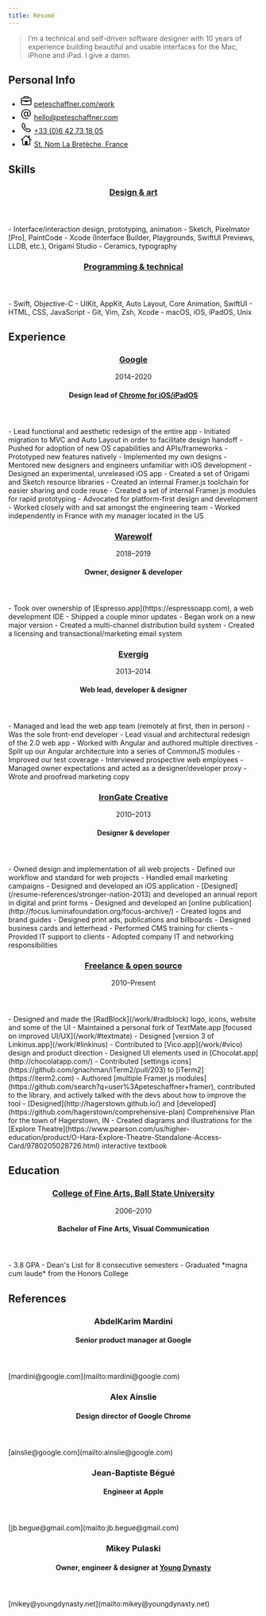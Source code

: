```yaml
---
title: Résumé
---
```


> I’m a technical and self-driven software designer with 10 years of experience building beautiful and usable interfaces for the Mac, iPhone and iPad. I give a damn.

## Personal Info
<ul>
<li>
<svg width="24px" height="24px" viewBox="0 0 24 24" version="1.1" xmlns="http://www.w3.org/2000/svg" xmlns:xlink="http://www.w3.org/1999/xlink">
<path d="M15,3 C16.3807119,3 17.5,4.11928813 17.5,5.5 L17.5,6 L20,6 C21.3807119,6 22.5,7.11928813 22.5,8.5 L22.5,18.5 C22.5,19.8807119 21.3807119,21 20,21 L4,21 C2.61928813,21 1.5,19.8807119 1.5,18.5 L1.5,8.5 C1.5,7.11928813 2.61928813,6 4,6 L6.5,6 L6.5,5.5 C6.5,4.11928813 7.61928813,3 9,3 L15,3 Z M8,13 L3,13 L3,18.5 C3,19.0128358 3.38604019,19.4355072 3.88337887,19.4932723 L4,19.5 L20,19.5 C20.5128358,19.5 20.9355072,19.1139598 20.9932723,18.6166211 L21,18.5 L21,13 L16,13 C16,13.8284271 15.3284271,14.5 14.5,14.5 L9.5,14.5 C8.67157288,14.5 8,13.8284271 8,13 Z M20,7.5 L4,7.5 C3.48716416,7.5 3.06449284,7.88604019 3.00672773,8.38337887 L3,8.5 L3,11.5 L21,11.5 L21,8.5 C21,7.98716416 20.6139598,7.56449284 20.1166211,7.50672773 L20,7.5 Z M15,4.5 L9,4.5 C8.48716416,4.5 8.06449284,4.88604019 8.00672773,5.38337887 L8,5.5 L8,6 L16,6 L16,5.5 C16,4.98716416 15.6139598,4.56449284 15.1166211,4.50672773 L15,4.5 Z"></path>
</svg>
<a href="/work">peteschaffner.com/work</a>
</li>

<li>
<svg width="24px" height="24px" viewBox="0 0 24 24" version="1.1" xmlns="http://www.w3.org/2000/svg" xmlns:xlink="http://www.w3.org/1999/xlink">
<path d="M11.984375,21.8682031 C13.5078125,21.8682031 14.9335938,21.663125 15.8125,21.3701563 C16.4375,21.1650781 16.6425781,20.8428125 16.6425781,20.4814844 C16.6425781,20.1299219 16.3691406,19.8467188 15.9980469,19.8467188 C15.8808594,19.8467188 15.734375,19.8760156 15.5488281,19.9150781 C14.4746094,20.1689844 13.546875,20.3545313 12.2871094,20.3545313 C7.22851562,20.3545313 3.81054688,17.3076563 3.81054688,12.131875 C3.81054688,7.1709375 7.05273438,3.70414063 11.9160156,3.70414063 C16.2421875,3.70414063 19.8066406,6.37992188 19.8066406,11.1455469 C19.8066406,13.8799219 18.8886719,15.7158594 17.4042969,15.7158594 C16.4179688,15.7158594 15.8515625,15.1396875 15.8515625,14.1338281 L15.8515625,8.00101563 C15.8515625,7.47367188 15.5585938,7.15140625 15.0605469,7.15140625 C14.5625,7.15140625 14.2597656,7.47367188 14.2597656,8.00101563 L14.2597656,8.99710938 L14.1621094,8.99710938 C13.6933594,7.85453125 12.5507812,7.15140625 11.1835938,7.15140625 C8.80078125,7.15140625 7.12109375,9.18265625 7.12109375,12.1123438 C7.12109375,15.0615625 8.79101562,17.1221094 11.2324219,17.1221094 C12.6582031,17.1221094 13.7519531,16.350625 14.2792969,15.0517969 L14.3769531,15.0517969 C14.5722656,16.3408594 15.6660156,17.1221094 17.1308594,17.1221094 C19.7382812,17.1221094 21.3496094,14.6123438 21.3496094,11.0576563 C21.3496094,5.69632813 17.4042969,2.21 11.9355469,2.21 C6.18359375,2.21 2.15039062,6.13578125 2.15039062,12.0830469 C2.15039062,18.1572656 6.28125,21.8682031 11.984375,21.8682031 Z M11.5253906,15.5791406 C9.9140625,15.5791406 8.8984375,14.24125 8.8984375,12.1123438 C8.8984375,9.99320313 9.92382812,8.6553125 11.5351562,8.6553125 C13.1757812,8.6553125 14.2207031,9.97367188 14.2207031,12.0635156 C14.2207031,14.2119531 13.1660156,15.5791406 11.5253906,15.5791406 Z"></path>
</svg>
<a href="mailto:hello@peteschaffner.com">hello@peteschaffner.com</a>
</li>

<li>
<svg width="24px" height="24px" viewBox="0 0 24 24" version="1.1" xmlns="http://www.w3.org/2000/svg" xmlns:xlink="http://www.w3.org/1999/xlink">
<path d="M16.444531,21.1414061 C18.0558591,21.1414061 19.1300779,20.701953 20.0871091,19.6374999 C20.1554685,19.5593749 20.2238279,19.4812499 20.2921873,19.4128905 C20.8390623,18.7878905 21.1027341,18.1726561 21.1027341,17.5867186 C21.1027341,16.9128905 20.7218748,16.2878905 19.9015623,15.7214842 L17.1867185,13.8367186 C16.3468748,13.2605467 15.3605466,13.1921874 14.5890623,13.9734374 L13.8859373,14.6667967 C13.6613279,14.8914061 13.4660154,14.9109374 13.2316404,14.7546874 C12.7335935,14.4324217 11.757031,13.5730467 11.0832029,12.8992186 C10.3800779,12.2058592 9.69648413,11.4343749 9.335156,10.858203 C9.18867163,10.623828 9.19843725,10.4285155 9.42304663,10.2039061 L10.116406,9.50078111 C10.8878904,8.72929673 10.8292966,7.74296861 10.2531248,6.90312486 L8.34882788,4.16874986 C7.79218725,3.35820298 7.15742163,2.98710923 6.4835935,2.97734361 C5.897656,2.96757798 5.28242163,3.24101548 4.66718725,3.78789048 C4.58906225,3.85624986 4.51093725,3.91484361 4.44257788,3.98320298 C3.37812475,4.94999986 2.928906,6.01445298 2.928906,7.64531236 C2.928906,10.311328 4.54023413,13.5339842 7.54804663,16.5320311 C10.5460935,19.5203124 13.7492185,21.1414061 16.444531,21.1414061 Z M16.444531,19.686328 C14.0910154,19.7253905 11.1027341,17.9578124 8.65156225,15.5261717 C6.18085913,13.0749999 4.34492163,9.97929673 4.39374975,7.61601548 C4.40351538,6.61015611 4.7648435,5.74101548 5.47773413,5.11601548 C5.53632788,5.05742173 5.59492163,5.01835923 5.65351538,4.96953111 C5.92695288,4.73515611 6.21992163,4.60820298 6.4835935,4.60820298 C6.757031,4.60820298 6.991406,4.71562486 7.16718725,4.98906236 L8.944531,7.64531236 C9.14960913,7.94804673 9.15937475,8.28007798 8.85664038,8.57304673 L8.07539038,9.35429673 C7.41132788,10.0085936 7.460156,10.7996092 7.91914038,11.4148436 C8.4367185,12.1277342 9.35468725,13.1726561 10.0968748,13.8953124 C10.8488279,14.6472655 11.9718748,15.6531249 12.6749998,16.170703 C13.2902341,16.6296874 14.0812498,16.6785155 14.7355466,16.014453 L15.5167966,15.233203 C15.8097654,14.9304686 16.1417966,14.9402342 16.444531,15.1453124 L19.0812498,16.9031249 C19.3644529,17.0886717 19.4718748,17.3230467 19.4718748,17.5964842 C19.4718748,17.8601561 19.3449216,18.1433592 19.1105466,18.4167967 C19.0519529,18.4851561 19.0128904,18.5339842 18.9640623,18.6023436 C18.3292966,19.3152342 17.460156,19.6667967 16.444531,19.686328 Z"></path>
</svg>
<a href="tel:+33642731805">+33 (0)6 42 73 18 05</a>
</li>

<li>
<svg width="24px" height="24px" viewBox="0 0 24 24" version="1.1" xmlns="http://www.w3.org/2000/svg" xmlns:xlink="http://www.w3.org/1999/xlink">
<path d="M18.5,1 C18.7761424,1 19,1.22385763 19,1.5 L18.9991174,6.728 L22.4005244,9.78555153 C22.7085624,10.062473 22.7337873,10.5366763 22.4568659,10.8447142 C22.2030212,11.1270824 21.783405,11.171809 21.4779641,10.9640025 L21.3977032,10.9010557 L19.9991174,9.644 L20,18.4249012 C20,19.5709466 19.1045695,20.5 18,20.5 L6,20.5 C4.8954305,20.5 4,19.5709466 4,18.4249012 L3.99911735,9.644 L2.60153456,10.9010557 C2.29349659,11.1779771 1.81929329,11.1527522 1.54237185,10.8447142 C1.2885272,10.5623461 1.28856943,10.1403529 1.52760695,9.8586816 L1.59871332,9.78555153 L10.8296608,1.48707059 C11.4580102,0.922194008 12.3931837,0.890811975 13.0556247,1.39292449 L13.169577,1.48707059 L16.4991174,4.48 L16.5,1.5 C16.5,1.22385763 16.7238576,1 17,1 L18.5,1 Z M11.8836443,2.5669733 L11.832482,2.60257476 L5.49911735,8.296 L5.5,18.4249012 C5.5,18.721665 5.69154998,18.950084 5.92196499,18.9928001 L6,19 L9.5,19 L9.5,13 C9.5,12.4477153 9.94771525,12 10.5,12 L13.5,12 C14.0522847,12 14.5,12.4477153 14.5,13 L14.5,19 L18,19 C18.2371667,19 18.4524333,18.8012574 18.493115,18.5211302 L18.5,18.4249012 L18.4991174,8.296 L12.1667557,2.60257476 C12.087552,2.53137183 11.9742231,2.51950468 11.8836443,2.5669733 Z"></path>
</svg>
<a href="https://maps.apple.com/?address=11%20Rue%20Lecoq,%2078860%20Saint-Nom-la-Bret%C3%A8che,%20France&amp;ll=48.863828,2.028852&amp;q=11%20Rue%20Lecoq&amp;_ext=EiYp7/1qaPxtSEAxTiX0M5MtAEA5bdOQxCJvSEBBNjYdgYpJAEBQBA%3D%3D">St. Nom La Bretèche, France</a>
</li>
</ul>

## Skills
<header id="design-and-art">
	<h3><a href="#design-and-art">Design & art</a></h3>
</header>
- Interface/interaction design, prototyping, animation
- Sketch, Pixelmator [Pro], PaintCode
- Xcode (Interface Builder, Playgrounds, SwiftUI Previews, LLDB, etc.), Origami Studio
- Ceramics, typography

<header id="programming-and-technical">
	<h3><a href="#programming-and-technical">Programming & technical</a></h3>
</header>
- Swift, Objective-C
- UIKit, AppKit, Auto Layout, Core Animation, SwiftUI
- HTML, CSS, JavaScript
- Git, Vim, Zsh, Xcode
- macOS, iOS, iPadOS, Unix

## Experience
<header id="google">
    <h3><a href="#google">Google</a></h3>
	<time datetime="P6Y">2014–2020</time>
	<h4>Design lead of <a href="/work/#chrome">Chrome for iOS/iPadOS</a></h4>
</header>
- Lead functional and aesthetic redesign of the entire app
- Initiated migration to MVC and Auto Layout in order to facilitate design handoff
- Pushed for adoption of new OS capabilities and APIs/frameworks
- Prototyped new features natively
- Implemented my own designs
- Mentored new designers and engineers unfamiliar with iOS development
- Designed an experimental, unreleased iOS app
- Created a set of Origami and Sketch resource libraries
- Created an internal Framer.js toolchain for easier sharing and code reuse
- Created a set of internal Framer.js modules for rapid prototyping
- Advocated for platform-first design and development
- Worked closely with and sat amongst the engineering team
- Worked independently in France with my manager located in the US

<header id="warewolf">
	<h3><a href="#warewolf">Warewolf</a></h3>
	<time datetime="P1Y">2018–2019</time>
	<h4>Owner, designer & developer</h4>
</header>
- Took over ownership of [Espresso.app](https://espressoapp.com), a web development IDE
- Shipped a couple minor updates
- Began work on a new major version
- Created a multi-channel distribution build system
- Created a licensing and transactional/marketing email system

<header id="evergig">
	<h3><a href="#evergig">Evergig</a></h3>
	<time datetime="P1Y">2013–2014</time>
	<h4>Web lead, developer & designer</h4>
</header>
- Managed and lead the web app team (remotely at first, then in person)
- Was the sole front-end developer
- Lead visual and architectural redesign of the 2.0 web app
- Worked with Angular and authored multiple directives
- Split up our Angular architecture into a series of CommonJS modules
- Improved our test coverage
- Interviewed prospective web employees
- Managed owner expectations and acted as a designer/developer proxy
- Wrote and proofread marketing copy

<header id="irongate-creative">
	<h3><a href="#irongate-creative">IronGate Creative</a></h3>
	<time datetime="P3Y">2010–2013</time>
	<h4>Designer & developer</h4>
</header>
- Owned design and implementation of all web projects
- Defined our workflow and standard for web projects
- Handled email marketing campaigns
- Designed and developed an iOS application
- [Designed](/resume-references/stronger-nation-2013) and developed an annual report in digital and print forms
- Designed and developed an [online publication](http://focus.luminafoundation.org/focus-archive/)
- Created logos and brand guides
- Designed print ads, publications and billboards
- Designed business cards and letterhead
- Performed CMS training for clients
- Provided IT support to clients
- Adopted company IT and networking responsibilities

<header id="freelance">
	<h3><a href="#freelance">Freelance & open source</a></h3>
	<time datetime="P10Y">2010–Present</time>
</header>
- Designed and made the [RadBlock](/work/#radblock) logo, icons, website and some of the UI
- Maintained a personal fork of TextMate.app [focused on improved UI/UX](/work/#textmate)
- Designed [version 3 of Linkinus.app](/work/#linkinus)
- Contributed to [Vico.app](/work/#vico) design and product direction
- Designed UI elements used in [Chocolat.app](http://chocolatapp.com/)
- Contributed [settings icons](https://github.com/gnachman/iTerm2/pull/203) to [iTerm2](https://iterm2.com)
- Authored [multiple Framer.js modules](https://github.com/search?q=user%3Apeteschaffner+framer), contributed to the library, and actively talked with the devs about how to improve the tool
- [Designed](http://hagerstown.github.io/) and [developed](https://github.com/hagerstown/comprehensive-plan) Comprehensive Plan for the town of Hagerstown, IN
- Created diagrams and illustrations for the [Explore Theatre](https://www.pearson.com/us/higher-education/product/O-Hara-Explore-Theatre-Standalone-Access-Card/9780205028726.html) interactive textbook

## Education
<header id="ball-state">
	<h3><a href="#ball-state">College of Fine Arts, Ball State University</a></h3>
	<time datetime="P4Y">2006–2010</time>
	<h4>Bachelor of Fine Arts, Visual Communication</h4>
</header>
- 3.8 GPA
- Dean's List for 8 consecutive semesters
- Graduated *magna cum laude* from the Honors College

## References
<header>
	<h3>AbdelKarim Mardini</h3>
	<h4>Senior product manager at Google</h4>
</header>
[mardini@google.com](mailto:mardini@google.com)

<header>
	<h3>Alex Ainslie</h3>
	<h4>Design director of Google Chrome</h4>
</header>
[ainslie@google.com](mailto:ainslie@google.com)

<header>
	<h3>Jean-Baptiste Bégué</h3>
	<h4>Engineer at Apple</h4>
</header>
[jb.begue@gmail.com](mailto:jb.begue@gmail.com)

<header>
	<h3>Mikey Pulaski</h3>
	<h4>Owner, engineer & designer at <a href="https://www.youngdynasty.net">Young Dynasty</a></h4>
</header>
[mikey@youngdynasty.net](mailto:mikey@youngdynasty.net)
